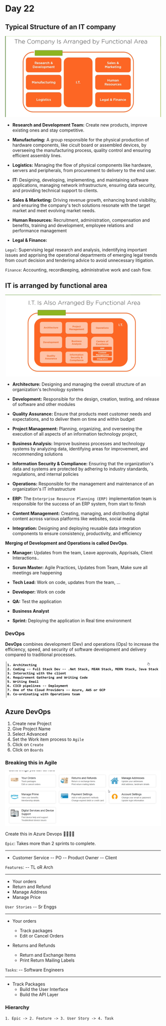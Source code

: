 # Day 22

## Typical Structure of an IT company

![alt text](<../Images/Azure DevOps/22_1.png>)

- **Research and Development Team:** Create new products, improve existing ones and stay competitive.

- **Manufacturing:** A group responsible for the physical production of hardware components, like cicuit board or assembled devices, by overseeing the manufacturing process, quality control and ensuring efficient assembly lines.

- **Logistics:** Managing the flow of physical components like hardware, servers and peripherals, from procurement to delivery to the end user.

- **IT:** Designing, developing, implementing, and maintaining software applications, managing network infrastructure, ensuring data security, and providing technical support to clients.

- **Sales & Marketing:** Driving revenue growth, enhancing brand visibility, and ensuring the company's tech solutions resonate with the target market and meet evolving market needs.

- **Human Resources:** Recruitment, administration, compensation and benefits, training and development, employee relations and performance management

- **Legal & Finance:** 

`Legal`: Supervising legal research and analysis, indentifying important issues and apprising the operational departments of emerging legal trends from court decision and tendering advice to avoid unnecessary litigation.

`Finance`: Accounting, recordkeeping, administrative work and cash flow.

## IT is arranged by functional area

![alt text](<../Images/Azure DevOps/22_2.png>)

- **Architecture:** Designing and managing the overall structure of an organization's technology systems

- **Development:** Responsible for the design, creation, testing, and release of software and other modules

- **Quality Assurance:** Ensure that products meet customer needs and expectations, and to deliver them on time and within budget

- **Project Management:** Planning, organizing, and overseeing the execution of all aspects of an information technology project,

- **Business Analysis:**  Improve business processes and technology systems by analyzing data, identifying areas for improvement, and recommending solutions

- **Information Security & Compliance:** Ensuring that the organization's data and systems are protected by adhering to industry standards, regulations, and internal policies

- **Operations:** Responsible for the management and maintenance of an organization's IT infrastructure

- **ERP:** The `Enterprise Resource Planning (ERP)` implementation team is responsible for the success of an ERP system, from start to finish

- **Content Management:** Creating, managing, and distributing digital content across various platforms like websites, social media

- **Integration:** Designing and deploying reusable data integration components to ensure consistency, productivity, and efficiency

**Merging of Development and Operations is called DevOps**. 

- **Manager:** Updates from the team, Leave approvals, Apprisals, Client Interactions..

- **Scrum Master:** Agile Practices, Updates from Team, Make sure all meetings are happening 

- **Tech Lead:** Work on code, updates from the team, ...

- **Developer:** Work on code

- **QA:** Test the application

- **Business Analyst**

- **Sprint:** Deploying the application in Real time environment

### DevOps 
**DevOps** combines development (Dev) and operations (Ops) to increase the efficiency, speed, and security of software development and delivery compared to traditional processes.

![alt text](<../Images/Azure DevOps/22_3.png>)

## Azure DevOps
1. Create new Project
2. Give Project Name
3. Select Advanced
4. Set the Work item process to `Agile`
5. Click on `Create`
6. Click on `Boards`

### Breaking this in Agile
![alt text](<../Images/Azure DevOps/22_4.png>)

Create this in Azure Devops ☝🏻☝🏻

`Epic`: Takes more than 2 sprints to complete.

---
- Customer Service -- PO -- Product Owner -- Client

`Features`: -- TL oR Arch

---
- Your orders
- Return and Refund
- Manage Address
- Manage Price

`User Stories` -- Sr Enggs

---
- Your orders
    - Track packages
    - Edit or Cancel Orders

- Returns and Refunds
  - Return and Exchange Items
  - Print Return Mailing Labels

`Tasks`: -- Software Engineers

---
- Track Packages
   - Build the User Interface
   - Build the API Layer

### Hierarchy
```
1. Epic -> 2. Feature -> 3. User Story -> 4. Task
```

